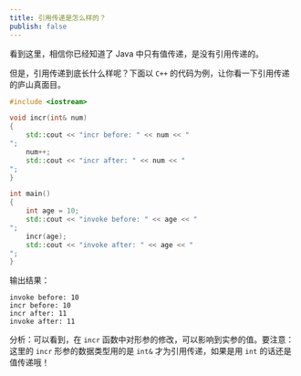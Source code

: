 ```yaml
---
title: 引用传递是怎么样的？
publish: false
---
```




看到这里，相信你已经知道了 Java 中只有值传递，是没有引用传递的。

但是，引用传递到底长什么样呢？下面以 `C++` 的代码为例，让你看一下引用传递的庐山真面目。

```C++
#include <iostream>

void incr(int& num)
{
    std::cout << "incr before: " << num << "
";
    num++;
    std::cout << "incr after: " << num << "
";
}

int main()
{
    int age = 10;
    std::cout << "invoke before: " << age << "
";
    incr(age);
    std::cout << "invoke after: " << age << "
";
}
```

输出结果：

```plain
invoke before: 10
incr before: 10
incr after: 11
invoke after: 11
```

分析：可以看到，在 `incr` 函数中对形参的修改，可以影响到实参的值。要注意：这里的 `incr` 形参的数据类型用的是 `int&` 才为引用传递，如果是用 `int` 的话还是值传递哦！
